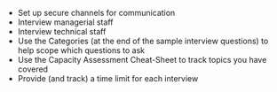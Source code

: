 
  * Set up secure channels for communication
  * Interview managerial staff
  * Interview technical staff
  * Use the Categories (at the end of the sample interview questions) to help scope which questions to ask
  * Use the Capacity Assessment Cheat-Sheet to track topics you have covered
  * Provide (and track) a time limit for each interview
